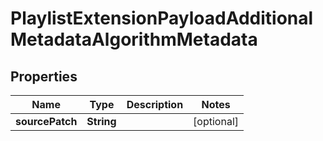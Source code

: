 

# PlaylistExtensionPayloadAdditionalMetadataAlgorithmMetadata


## Properties

| Name | Type | Description | Notes |
|------------ | ------------- | ------------- | -------------|
|**sourcePatch** | **String** |  |  [optional] |



